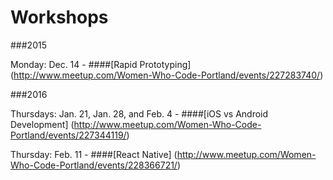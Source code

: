 Workshops
=========================

###2015

Monday: Dec. 14 - ####[Rapid Prototyping] (http://www.meetup.com/Women-Who-Code-Portland/events/227283740/)

###2016

Thursdays: Jan. 21, Jan. 28, and Feb. 4 - ####[iOS vs Android Development] (http://www.meetup.com/Women-Who-Code-Portland/events/227344119/)

Thursday: Feb. 11 - ####[React Native] (http://www.meetup.com/Women-Who-Code-Portland/events/228366721/)
